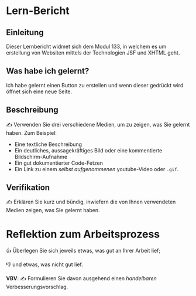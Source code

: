 # Lern-Bericht


## Einleitung

Dieser Lernbericht widmet sich dem Modul 133, in welchem es um erstellung von Websiten mittels der Technologien JSF und XHTML geht. 

## Was habe ich gelernt?

Ich habe gelernt einen Button zu erstellen und wenn dieser gedrückt wird öffnet sich eine neue Seite.
## Beschreibung

✍️ Verwenden Sie drei verschiedene Medien, um zu zeigen, was Sie gelernt haben. Zum Beispiel:


* Eine textliche Beschreibung
* Ein deutliches, aussagekräftiges Bild oder eine kommentierte Bildschirm-Aufnahme
* Ein gut dokumentierter Code-Fetzen
* Ein Link zu einem *selbst aufgenommenen* youtube-Video oder `.gif`.

## Verifikation

✍️ Erklären Sie kurz und bündig, inwiefern die von Ihnen verwendeten Medien zeigen, was Sie gelernt haben.

# Reflektion zum Arbeitsprozess

👍 Überlegen Sie sich jeweils etwas, was gut an Ihrer Arbeit lief; 

👎 und etwas, was nicht gut lief.

**VBV**: ✍️ Formulieren Sie davon ausgehend einen *handelbaren* Verbesserungsvorschlag.
